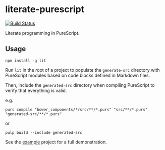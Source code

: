 # literate-purescript

[![Build Status](https://travis-ci.com/paulyoung/literate-purescript.svg?branch=master)](https://travis-ci.com/paulyoung/literate-purescript)

Literate programming in PureScript.

## Usage

```
npm install -g lit
```

Run `lit` in the root of a project to populate the `generate-src` directory with PureScript modules based on code blocks defined in Markdown files.

Then, include the `generated-src` directory when compiling PureScript to verify that everything is valid.

e.g.

```
purs compile "bower_components/*/src/**/*.purs" "src/**/*.purs" "generated-src/**/*.purs"
```

or

```
pulp build --include generated-src
```

See the [example](./example) project for a full demonstration.
